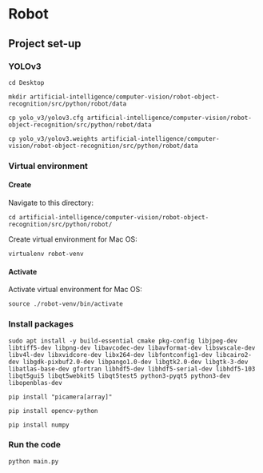 # Robot

## Project set-up

### YOLOv3

```
cd Desktop
```

```
mkdir artificial-intelligence/computer-vision/robot-object-recognition/src/python/robot/data
```

```
cp yolo_v3/yolov3.cfg artificial-intelligence/computer-vision/robot-object-recognition/src/python/robot/data
```

```
cp yolo_v3/yolov3.weights artificial-intelligence/computer-vision/robot-object-recognition/src/python/robot/data
```

### Virtual environment

#### Create

Navigate to this directory:
```
cd artificial-intelligence/computer-vision/robot-object-recognition/src/python/robot/
```

Create virtual environment for Mac OS:

```
virtualenv robot-venv
```

#### Activate

Activate virtual environment for Mac OS:

```
source ./robot-venv/bin/activate
```

### Install packages

```
sudo apt install -y build-essential cmake pkg-config libjpeg-dev libtiff5-dev libpng-dev libavcodec-dev libavformat-dev libswscale-dev libv4l-dev libxvidcore-dev libx264-dev libfontconfig1-dev libcairo2-dev libgdk-pixbuf2.0-dev libpango1.0-dev libgtk2.0-dev libgtk-3-dev libatlas-base-dev gfortran libhdf5-dev libhdf5-serial-dev libhdf5-103 libqt5gui5 libqt5webkit5 libqt5test5 python3-pyqt5 python3-dev libopenblas-dev
```

```
pip install "picamera[array]"
```

```
pip install opencv-python
```

```
pip install numpy
```

### Run the code

```
python main.py
```